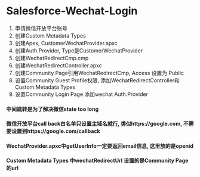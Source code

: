 # Salesforce-Wechat-Login
1. 申请微信开放平台账号
2. 创建Custom Metadata Types
3. 创建Apex, CustomerWechatProvider.apxc
4. 创建Auth.Provider, Type是CustomerWechatProvider
5. 创建WechatRedirectCmp.cmp
6. 创建WechatRedirectController.apxc
7. 创建Community Page引用WechatRedirectCmp, Access 设置为 Public
8. 设置Community Guest Profile权限, 添加WechatRedirectController和Custom Metadata Types
9. 设置Community Login Page 添加wechat Auth.Provider

#### 中间跳转是为了解决微信state too long
#### 微信开放平台call back白名单只设置主域名就行, 类似https://google.com, 不需要设置到https://google.com/callback
#### WechatProvider.apxc中getUserInfo一定要返回email信息, 这里放的是openid
#### Custom Metadata Types 中wechatRedirectUrl 设置的是Community Page 的url
